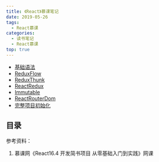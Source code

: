 ```yaml
---
title: 《React》慕课笔记
date: 2019-05-26
tags:
  - React慕课
categories:
  - 读书笔记
  - React慕课
top: true
---
```


- [基础语法](/2019/05/07/读书笔记/《React》简书慕课/1.基础语法/index.html)
- [ReduxFlow](/2019/05/08/读书笔记/《React》简书慕课/2.ReduxFlow/index.html)
- [ReduxThunk](/2019/05/09/读书笔记/《React》简书慕课/3.ReduxThunk/index.html)
- [ReactRedux](/2019/05/10/读书笔记/《React》简书慕课/4.ReactRedux/index.html)
- [Immutable](/2019/05/11/读书笔记/《React》简书慕课/5.Immutable/index.html)
- [ReactRouterDom](/2019/05/12/读书笔记/《React》简书慕课/6.ReactRouterDom/index.html)
- [完整项目初始化](/2019/05/13/读书笔记/《React》简书慕课/7.完整配置/index.html)

<!-- More -->

## 目录

参考资料：

1. 慕课网《React16.4 开发简书项目 从零基础入门到实践》网课
